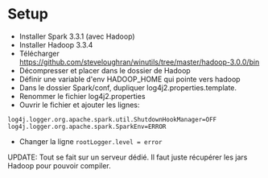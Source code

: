 # Setup 

- Installer Spark 3.3.1 (avec Hadoop)
- Installer Hadoop 3.3.4
- Télécharger https://github.com/steveloughran/winutils/tree/master/hadoop-3.0.0/bin
- Décompresser et placer dans le dossier de Hadoop
- Définir une variable d'env HADOOP_HOME qui pointe vers hadoop
- Dans le dossier Spark/conf, dupliquer log4j2.properties.template.
- Renommer le fichier log4j2.properties
- Ouvrir le fichier et ajouter les lignes:
```
log4j.logger.org.apache.spark.util.ShutdownHookManager=OFF
log4j.logger.org.apache.spark.SparkEnv=ERROR
```
- Changer la ligne
```rootLogger.level = error```

UPDATE:
Tout se fait sur un serveur dédié.
Il faut juste récupérer les jars Hadoop pour pouvoir compiler.
